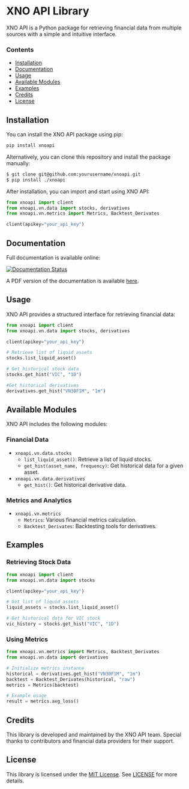 # XNO API Library

XNO API is a Python package for retrieving financial data from multiple sources with a simple and intuitive interface.

### Contents

- [Installation](#installation)
- [Documentation](#documentation)
- [Usage](#usage)
- [Available Modules](#available-modules)
- [Examples](#examples)
- [Credits](#credits)
- [License](#license)

## Installation

You can install the XNO API package using pip:

```sh
pip install xnoapi
```

Alternatively, you can clone this repository and install the package manually:

```sh
$ git clone git@github.com:yourusername/xnoapi.git
$ pip install ./xnoapi
```

After installation, you can import and start using XNO API:

```python
from xnoapi import client
from xnoapi.vn.data import stocks, derivatives
from xnoapi.vn.metrics import Metrics, Backtest_Derivates

client(apikey="your_api_key")
```

## Documentation

Full documentation is available online:

[![Documentation Status](https://readthedocs.org/projects/xnoapi/badge/?version=latest)](https://xnoapi.readthedocs.io/en/latest/?badge=latest)

A PDF version of the documentation is available [here](https://buildmedia.readthedocs.org/media/pdf/xnoapi/latest/xnoapi.pdf).

## Usage

XNO API provides a structured interface for retrieving financial data:

```python
from xnoapi import client
from xnoapi.vn.data import stocks, derivatives

client(apikey="your_api_key")

# Retrieve list of liquid assets
stocks.list_liquid_asset()

# Get historical stock data
stocks.get_hist("VIC", "1D")

#Get historical derivatives
derivatives.get_hist("VN30F1M", "1m")
```

## Available Modules

XNO API includes the following modules:

### **Financial Data**

- `xnoapi.vn.data.stocks`
  - `list_liquid_asset()`: Retrieve a list of liquid stocks.
  - `get_hist(asset_name, frequency)`: Get historical data for a given asset.
- `xnoapi.vn.data.derivatives`
  - `get_hist()`: Get historical derivative data.

### **Metrics and Analytics**

- `xnoapi.vn.metrics`
  - `Metrics`: Various financial metrics calculation.
  - `Backtest_Derivates`: Backtesting tools for derivatives.

## Examples

### **Retrieving Stock Data**

```python
from xnoapi import client
from xnoapi.vn.data import stocks

client(apikey="your_api_key")

# Get list of liquid assets
liquid_assets = stocks.list_liquid_asset()

# Get historical data for VIC stock
vic_history = stocks.get_hist("VIC", "1D")
```

### **Using Metrics**

```python
from xnoapi.vn.metrics import Metrics, Backtest_Derivates
from xnoapi.vn.data import derivatives

# Initialize metrics instance
historical = derivatives.get_hist("VN30F1M", "1m")
backtest = Backtest_Derivates(historical, "raw")
metrics = Metrics(backtest)

# Example usage
result = metrics.avg_loss()
```

## Credits

This library is developed and maintained by the XNO API team. Special thanks to contributors and financial data providers for their support.

## License

This library is licensed under the [MIT License](https://choosealicense.com/licenses/mit/). See [LICENSE](https://github.com/xnoproject/xnoapi/blob/main/LISENCE) for more details.
